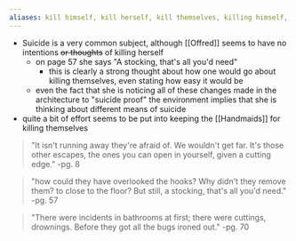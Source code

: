 ```yaml
---
aliases: kill himself, kill herself, kill themselves, killing himself, killing herself, killing themselves
---
```

- Suicide is a very common subject, although [[Offred]] seems to have no intentions ~~or thoughts~~ of killing herself
	- on page 57 she says "A stocking, that's all you'd need"
		- this is clearly a strong thought about how one would go about killing themselves, even stating how easy it would be
	- even the fact that she is noticing all of these changes made in the architecture to "suicide proof" the environment implies that she is thinking about different means of suicide
- quite a bit of effort seems to be put into keeping the [[Handmaids]] for killing themselves

> "It isn't running away they're afraid of. We wouldn't get far. It's those other escapes, the ones you can open in yourself, given a cutting edge."
> -pg. 8

>"how could they have overlooked the hooks? Why didn't they remove them? to close to the floor? But still, a stocking, that's all you'd need."
>-pg. 57

>"There were incidents in bathrooms at first; there were cuttings, drownings. Before they got all the bugs ironed out."
>-pg. 70